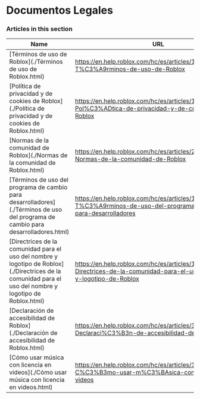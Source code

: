 # Documentos Legales  
### Articles in this section
Name|URL
-|-
[Términos de uso de Roblox](./Términos de uso de Roblox.html) |https://en.help.roblox.com/hc/es/articles/115004647846-T%C3%A9rminos-de-uso-de-Roblox
[Política de privacidad y de cookies de Roblox](./Política de privacidad y de cookies de Roblox.html) |https://en.help.roblox.com/hc/es/articles/115004630823-Pol%C3%ADtica-de-privacidad-y-de-cookies-de-Roblox
[Normas de la comunidad de Roblox](./Normas de la comunidad de Roblox.html) |https://en.help.roblox.com/hc/es/articles/203313410-Normas-de-la-comunidad-de-Roblox
[Términos de uso del programa de cambio para desarrolladores](./Términos de uso del programa de cambio para desarrolladores.html) |https://en.help.roblox.com/hc/es/articles/115005718246-T%C3%A9rminos-de-uso-del-programa-de-cambio-para-desarrolladores
[Directrices de la comunidad para el uso del nombre y logotipo de Roblox](./Directrices de la comunidad para el uso del nombre y logotipo de Roblox.html) |https://en.help.roblox.com/hc/es/articles/115001708126-Directrices-de-la-comunidad-para-el-uso-del-nombre-y-logotipo-de-Roblox
[Declaración de accesibilidad de Roblox](./Declaración de accesibilidad de Roblox.html) |https://en.help.roblox.com/hc/es/articles/360059080071-Declaraci%C3%B3n-de-accesibilidad-de-Roblox
[Cómo usar música con licencia en videos](./Cómo usar música con licencia en videos.html) |https://en.help.roblox.com/hc/es/articles/360038525351-C%C3%B3mo-usar-m%C3%BAsica-con-licencia-en-videos